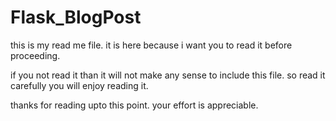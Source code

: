 # Flask_BlogPost

this is my read me file.
it is here because i want you to read it before proceeding.

if you not read it than it will not make any sense to include this file.
so read it carefully you will enjoy reading it.

thanks for reading upto this point.
your effort is appreciable.
